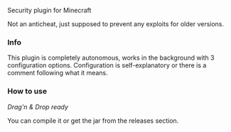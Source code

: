Security plugin for Minecraft

Not an anticheat, just supposed to prevent any exploits for older versions.

<h3>Info</h3>
This plugin is completely autonomous, works in the background with 3 configuration options.
Configuration is self-explanatory or there is a comment following what it means.

<h3>How to use</h3>
<i>Drag'n & Drop ready</i> 

You can compile it or get the jar from the releases section.

